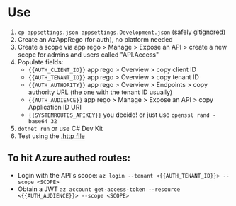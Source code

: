 # Use
1. `cp appsettings.json appsettings.Development.json` (safely gitignored)
2. Create an AzAppRego (for auth), no platform needed
3. Create a scope via app rego > Manage > Expose an API > create a new scope for admins and users called "API.Access"
4. Populate fields:
   - `{{AUTH_CLIENT_ID}}` app rego > Overview > copy client ID
   - `{{AUTH_TENANT_ID}}` app rego > Overview > copy tenant ID
   - `{{AUTH_AUTHORITY}}` app rego > Overview > Endpoints > copy authority URL (the one with the tenant ID usually)
   - `{{AUTH_AUDIENCE}}` app rego > Manage > Expose an API > copy Application ID URI
   - `{{SYSTEMROUTES_APIKEY}}` you decide! or just use `openssl rand -base64 32`
5. `dotnet run` or use C# Dev Kit
6. Test using the [.http file](./MrJobs.WebApi.http)

## To hit Azure authed routes:
  - Login with the API's scope: `az login --tenant <{{AUTH_TENANT_ID}}> --scope <SCOPE>`
  - Obtain a JWT `az account get-access-token --resource <{{AUTH_AUDIENCE}}> --scope <SCOPE>`
